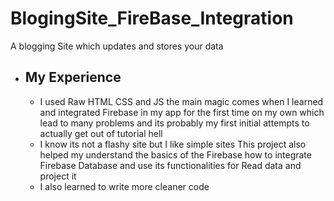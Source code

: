 # BlogingSite_FireBase_Integration


A blogging Site which updates and stores your data

- My Experience
  - 
  - I used Raw HTML CSS and JS the main magic comes when I learned and integrated Firebase in my app for the first time on my own which lead to many problems and its probably my first initial attempts to actually get out of tutorial hell
  - I know its not a flashy site but I like simple sites This project also helped my understand the basics of the Firebase how to integrate Firebase Database and use its functionalities for Read data and project it 
  - I also learned to write more cleaner code
